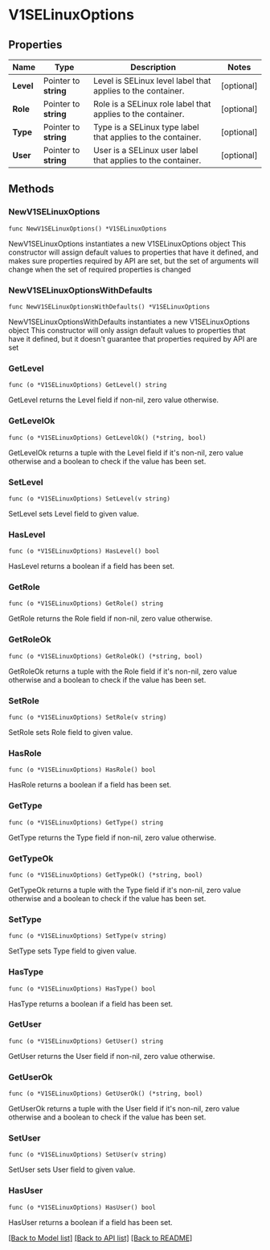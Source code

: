 # V1SELinuxOptions

## Properties

Name | Type | Description | Notes
------------ | ------------- | ------------- | -------------
**Level** | Pointer to **string** | Level is SELinux level label that applies to the container. | [optional] 
**Role** | Pointer to **string** | Role is a SELinux role label that applies to the container. | [optional] 
**Type** | Pointer to **string** | Type is a SELinux type label that applies to the container. | [optional] 
**User** | Pointer to **string** | User is a SELinux user label that applies to the container. | [optional] 

## Methods

### NewV1SELinuxOptions

`func NewV1SELinuxOptions() *V1SELinuxOptions`

NewV1SELinuxOptions instantiates a new V1SELinuxOptions object
This constructor will assign default values to properties that have it defined,
and makes sure properties required by API are set, but the set of arguments
will change when the set of required properties is changed

### NewV1SELinuxOptionsWithDefaults

`func NewV1SELinuxOptionsWithDefaults() *V1SELinuxOptions`

NewV1SELinuxOptionsWithDefaults instantiates a new V1SELinuxOptions object
This constructor will only assign default values to properties that have it defined,
but it doesn't guarantee that properties required by API are set

### GetLevel

`func (o *V1SELinuxOptions) GetLevel() string`

GetLevel returns the Level field if non-nil, zero value otherwise.

### GetLevelOk

`func (o *V1SELinuxOptions) GetLevelOk() (*string, bool)`

GetLevelOk returns a tuple with the Level field if it's non-nil, zero value otherwise
and a boolean to check if the value has been set.

### SetLevel

`func (o *V1SELinuxOptions) SetLevel(v string)`

SetLevel sets Level field to given value.

### HasLevel

`func (o *V1SELinuxOptions) HasLevel() bool`

HasLevel returns a boolean if a field has been set.

### GetRole

`func (o *V1SELinuxOptions) GetRole() string`

GetRole returns the Role field if non-nil, zero value otherwise.

### GetRoleOk

`func (o *V1SELinuxOptions) GetRoleOk() (*string, bool)`

GetRoleOk returns a tuple with the Role field if it's non-nil, zero value otherwise
and a boolean to check if the value has been set.

### SetRole

`func (o *V1SELinuxOptions) SetRole(v string)`

SetRole sets Role field to given value.

### HasRole

`func (o *V1SELinuxOptions) HasRole() bool`

HasRole returns a boolean if a field has been set.

### GetType

`func (o *V1SELinuxOptions) GetType() string`

GetType returns the Type field if non-nil, zero value otherwise.

### GetTypeOk

`func (o *V1SELinuxOptions) GetTypeOk() (*string, bool)`

GetTypeOk returns a tuple with the Type field if it's non-nil, zero value otherwise
and a boolean to check if the value has been set.

### SetType

`func (o *V1SELinuxOptions) SetType(v string)`

SetType sets Type field to given value.

### HasType

`func (o *V1SELinuxOptions) HasType() bool`

HasType returns a boolean if a field has been set.

### GetUser

`func (o *V1SELinuxOptions) GetUser() string`

GetUser returns the User field if non-nil, zero value otherwise.

### GetUserOk

`func (o *V1SELinuxOptions) GetUserOk() (*string, bool)`

GetUserOk returns a tuple with the User field if it's non-nil, zero value otherwise
and a boolean to check if the value has been set.

### SetUser

`func (o *V1SELinuxOptions) SetUser(v string)`

SetUser sets User field to given value.

### HasUser

`func (o *V1SELinuxOptions) HasUser() bool`

HasUser returns a boolean if a field has been set.


[[Back to Model list]](../README.md#documentation-for-models) [[Back to API list]](../README.md#documentation-for-api-endpoints) [[Back to README]](../README.md)


